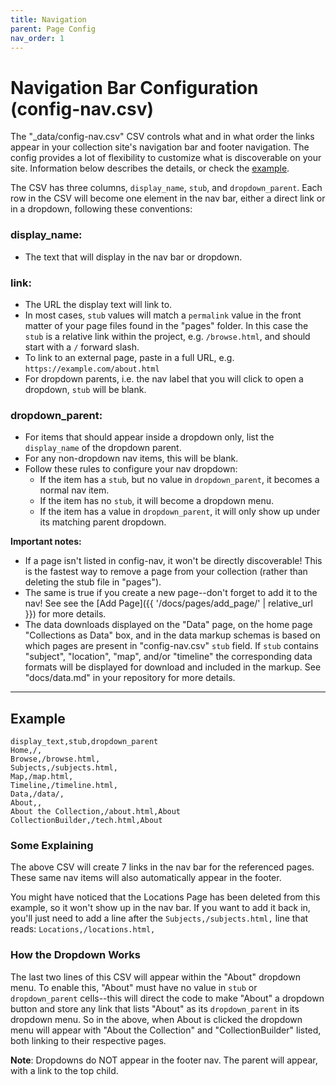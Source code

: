 ```yaml
---
title: Navigation
parent: Page Config
nav_order: 1
---
```


# Navigation Bar Configuration (config-nav.csv)

The "_data/config-nav.csv" CSV controls what and in what order the links appear in your collection site's navigation bar and footer navigation. 
The config provides a lot of flexibility to customize what is discoverable on your site.
Information below describes the details, or check the [example](#example).

The CSV has three columns, `display_name`, `stub`, and `dropdown_parent`.
Each row in the CSV will become one element in the nav bar, either a direct link or in a dropdown, following these conventions:

### display_name: 

- The text that will display in the nav bar or dropdown.

### link: 

- The URL the display text will link to.
- In most cases, `stub` values will match a `permalink` value in the front matter of your page files found in the "pages" folder. In this case the `stub` is a relative link within the project, e.g. `/browse.html`, and should start with a `/` forward slash.
- To link to an external page, paste in a full URL, e.g. `https://example.com/about.html`
- For dropdown parents, i.e. the nav label that you will click to open a dropdown, `stub` will be blank.

### dropdown_parent: 

- For items that should appear inside a dropdown only, list the `display_name` of the dropdown parent.
- For any non-dropdown nav items, this will be blank.
- Follow these rules to configure your nav dropdown:
    - If the item has a `stub`, but no value in `dropdown_parent`, it becomes a normal nav item.
    - If the item has no `stub`, it will become a dropdown menu.
    - If the item has a value in `dropdown_parent`, it will only show up under its matching parent dropdown.

<div class="alert alert-blue" markdown="1">

**Important notes:**

- If a page isn't listed in config-nav, it won't be directly discoverable! This is the fastest way to remove a page from your collection (rather than deleting the stub file in "pages"). 
- The same is true if you create a new page--don't forget to add it to the nav! See see the [Add Page]({{ '/docs/pages/add_page/' | relative_url }}) for more details.
- The data downloads displayed on the "Data" page, on the home page "Collections as Data" box, and in the data markup schemas is based on which pages are present in "config-nav.csv" `stub` field. If `stub` contains "subject", "location", "map", and/or "timeline" the corresponding data formats will be displayed for download and included in the markup. See "docs/data.md" in your repository for more details.

</div>

------

## Example

```
display_text,stub,dropdown_parent
Home,/,
Browse,/browse.html,
Subjects,/subjects.html,
Map,/map.html,
Timeline,/timeline.html,
Data,/data/,
About,,
About the Collection,/about.html,About
CollectionBuilder,/tech.html,About
```

### Some Explaining

The above CSV will create 7 links in the nav bar for the referenced pages. 
These same nav items will also automatically appear in the footer. 

You might have noticed that the Locations Page has been deleted from this example, so it won't show up in the nav bar. 
If you want to add it back in, you'll just need to add a line after the `Subjects,/subjects.html,` line that reads: `Locations,/locations.html,`

### How the Dropdown Works

The last two lines of this CSV will appear within the "About" dropdown menu. 
To enable this, "About" must have no value in `stub` or `dropdown_parent` cells--this will direct the code to make "About" a dropdown button and store any link that lists "About" as its `dropdown_parent` in its dropdown menu. 
So in the above, when About is clicked the dropdown menu will appear with "About the Collection" and "CollectionBuilder" listed, both linking to their respective pages.

**Note**: Dropdowns do NOT appear in the footer nav. The parent will appear, with a link to the top child. 
